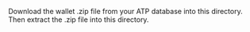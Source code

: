 Download the wallet .zip file from your ATP database into this directory.
Then extract the .zip file into this directory.